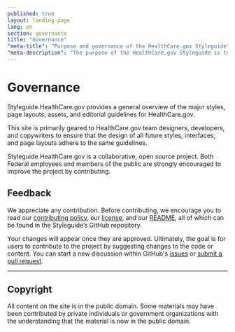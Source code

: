 ```yaml
---
published: true
layout: landing-page
lang: en
section: governance
title: "Governance"
"meta-title": "Purpose and governance of the HealthCare.gov Styleguide"
"meta-description": "The purpose of the HealthCare.gov Styleguide is to centralize design, development, and editorial features used for HealthCare.gov.  It also serves to make assets publicly available in keeping with digital government strategy objectives as defined by the Federal Government."
---
```


# Governance

<div class="intro">
 Styleguide.HealthCare.gov provides a general overview of the major styles, page layouts, assets, and editorial guidelines for HealthCare.gov.</div>

<div class="hr"></div>

This site is primarily geared to HealthCare.gov team designers, developers, and copywriters to ensure that the design of all future styles, interfaces, and page layouts adhere to the same guidelines.

Styleguide.HealthCare.gov is a collaborative, open source project. Both Federal employees and members of the public are strongly encouraged to improve the project by contributing. 

## Feedback

We appreciate any contribution. Before contributing, we encourage you to read our [contributing policy](https://github.com/CMSgov/cmsgov.github.io/blob/master/CONTRIBUTING.md), our [license](https://github.com/CMSgov/cmsgov.github.io/blob/master/LICENSE.md), and our [README](https://github.com/CMSgov/cmsgov.github.io/blob/master/README.md), all of which can be found in the Styleguide’s GitHub repository.

Your changes will appear once they are approved. Ultimately, the goal is for users to contribute to the project by suggesting changes to the code or content. You can start a new discussion within GitHub's [issues](https://github.com/CMSgov/cmsgov.github.io/issues) or [submit a pull request]( https://help.github.com/articles/creating-a-pull-request/).

<hr>

## Copyright

All content on the site is in the public domain. Some materials may have been contributed by private individuals or government organizations with the understanding that the material is now in the public domain.